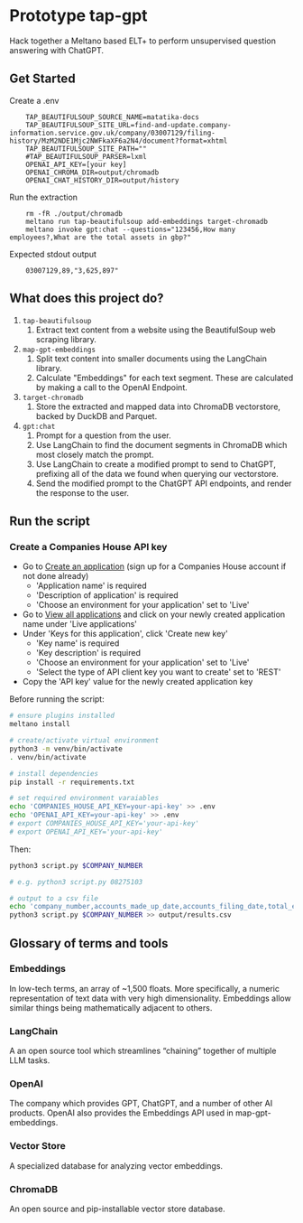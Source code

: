 # Prototype tap-gpt

Hack together a Meltano based ELT+ to perform unsupervised question answering with ChatGPT.

## Get Started

Create a .env

```
    TAP_BEAUTIFULSOUP_SOURCE_NAME=matatika-docs
    TAP_BEAUTIFULSOUP_SITE_URL=find-and-update.company-information.service.gov.uk/company/03007129/filing-history/MzM2NDE1Mjc2NWFkaXF6a2N4/document?format=xhtml
    TAP_BEAUTIFULSOUP_SITE_PATH=""
    #TAP_BEAUTIFULSOUP_PARSER=lxml
    OPENAI_API_KEY=[your key]
    OPENAI_CHROMA_DIR=output/chromadb
    OPENAI_CHAT_HISTORY_DIR=output/history
```

Run the extraction

```
    rm -fR ./output/chromadb
    meltano run tap-beautifulsoup add-embeddings target-chromadb
    meltano invoke gpt:chat --questions="123456,How many employees?,What are the total assets in gbp?"
```

Expected stdout output

```
    03007129,89,"3,625,897"

```


## What does this project do?

1. `tap-beautifulsoup`
   1. Extract text content from a website using the BeautifulSoup web scraping library.
1. `map-gpt-embeddings`
   1. Split text content into smaller documents using the LangChain library.
   1. Calculate "Embeddings" for each text segment. These are calculated by making a call to the OpenAI Endpoint.
1. `target-chromadb`
   1. Store the extracted and mapped data into ChromaDB vectorstore, backed by DuckDB and Parquet.
1. `gpt:chat`
   1. Prompt for a question from the user.
   2. Use LangChain to find the document segments in ChromaDB which most closely match the prompt.
   3. Use LangChain to create a modified prompt to send to ChatGPT, prefixing all of the data we found when querying our vectorstore.
   4. Send the modified prompt to the ChatGPT API endpoints, and render the response to the user.

## Run the script

### Create a Companies House API key
- Go to [Create an application](https://developer.company-information.service.gov.uk/manage-applications/add) (sign up for a Companies House account if not done already)
   - 'Application name' is required
   - 'Description of application' is required
   - 'Choose an environment for your application' set to 'Live'
- Go to [View all applications](https://developer.company-information.service.gov.uk/manage-applications) and click on your newly created application name under 'Live applications'
- Under 'Keys for this application', click 'Create new key'
   - 'Key name' is required
   - 'Key description' is required
   - 'Choose an environment for your application' set to 'Live'
   - 'Select the type of API client key you want to create' set to 'REST'
- Copy the 'API key' value for the newly created application key 


Before running the script:

```sh
# ensure plugins installed
meltano install

# create/activate virtual environment
python3 -m venv/bin/activate
. venv/bin/activate

# install dependencies
pip install -r requirements.txt

# set required environment varaiables
echo 'COMPANIES_HOUSE_API_KEY=your-api-key' >> .env
echo 'OPENAI_API_KEY=your-api-key' >> .env
# export COMPANIES_HOUSE_API_KEY='your-api-key'
# export OPENAI_API_KEY='your-api-key'

```

Then:

```sh
python3 script.py $COMPANY_NUMBER

# e.g. python3 script.py 08275103

# output to a csv file
echo 'company_number,accounts_made_up_date,accounts_filing_date,total_employees,total_assets' > output/results.csv
python3 script.py $COMPANY_NUMBER >> output/results.csv
```

## Glossary of terms and tools

### Embeddings

In low-tech terms, an array of ~1,500 floats. More specifically, a numeric representation of text data with very high dimensionality. Embeddings allow similar things being mathematically adjacent to others.

### LangChain

A an open source tool which streamlines “chaining” together of multiple LLM tasks.

### OpenAI

The company which provides GPT, ChatGPT, and a number of other AI products. OpenAI also provides the Embeddings API used in map-gpt-embeddings.

### Vector Store

A specialized database for analyzing vector embeddings.

### ChromaDB

An open source and pip-installable vector store database.
